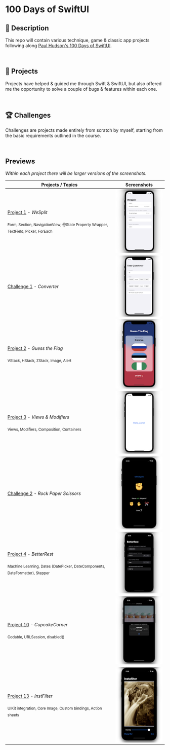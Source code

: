 # 100 Days of SwiftUI

## 📌 Description

This repo will contain various technique, game & classic app projects following along [Paul Hudson's 100 Days of SwiftUI](https://www.hackingwithswift.com/100/swiftui).

<br/>

## 📒 Projects

Projects have helped & guided me through Swift & SwiftUI, but also offered me the opportunity to solve a couple of bugs & features within each one.

<br/>

## 🏆 Challenges

Challenges are projects made entirely from scratch by myself, starting from the basic requirements outlined in the course.

<br/>

##  Previews 

*Within each project there will be larger versions of the screenshots.*

Projects / Topics                                                                                                                                                            | Screenshots
---                                                                                                                                                                          |---
[Project 1](01_WeSplit) - *WeSplit* <br/>                                         <br/><sub> Form, Section, NavigationView, @State Property Wrapper, TextField, Picker, ForEach </sub> | ![screen1](https://github.com/laurakciic/100-days-of-SwiftUI/blob/master/01_WeSplit/01_WeSplit/gitAssets/mini.png) |
[Challenge 1](Challenge1_Conversions) - *Converter*  | ![screen1](https://github.com/laurakciic/100-days-of-SwiftUI/blob/master/Challenge1_Conversions/Challenge1_Conversions/gitAssets/small.png) |
[Project 2](03_Guess_The_Flag) - *Guess the Flag* <br/>                                        <br/><sub> VStack, HStack, ZStack, Image, Alert </sub> | ![screen1](https://github.com/laurakciic/100-days-of-SwiftUI/blob/master/02_Guess_The_Flag/02_Guess_The_Flag/gitAssets/mini1.png) |
[Project 3](04_Views&Modifiers) - *Views & Modifiers* <br/>                                        <br/><sub> Views, Modifiers, Composition, Containers </sub> | ![screen1](https://github.com/laurakciic/100-days-of-SwiftUI/blob/master/03_Views%26Modifiers/03_Views%26Modifiers/gitAssets/mini.png) |
[Challenge 2](Challenge2_Rock_Paper_Scissors) - *Rock Paper Scissors*  | ![screen1](https://github.com/laurakciic/100-days-of-SwiftUI/blob/master/Challenge2_Rock_Paper_Scissors/Challenge2_Rock_Paper_Scissors/gitAssets/mini.png) |
[Project 4](04_BetterRest) - *BetterRest* <br/>                                       <br/><sub> Machine Learning, Dates (DatePicker, DateComponents, DateFormatter), Stepper </sub> | ![screen1](https://github.com/laurakciic/100-days-of-SwiftUI/blob/master/04_BetterRest/04_BetterRest/gitAssets/mini.png) |
[Project 10](10_CupcakeCorner) - *CupcakeCorner* <br/>                                        <br/><sub> Codable, URLSession, disabled() </sub> | ![screen1](https://github.com/laurakciic/100-days-of-SwiftUI/blob/master/10_CupcakeCorner/10_CupcakeCorner/gitAssets/mini.png)|
[Project 13](13_Instafilter) - *InstFilter* <br/>                                        <br/><sub> UIKit integration, Core Image, Custom bindings, Action sheets </sub> | ![screen1](https://github.com/laurakciic/100-days-of-SwiftUI/blob/master/13_Instafilter/gitAssets/mini.png)|



